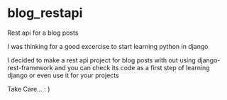 # blog_restapi
Rest api for a blog posts

I was thinking for a good excercise to start learning python in django

I decided to make a rest api project for blog posts with out using django-rest-framework 
and you can check its code as a first step of learning django or even use it for your projects 

Take Care... : )
